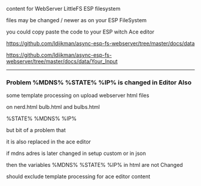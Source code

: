 content for WebServer LittleFS ESP filesystem


files may be changed / newer as on your ESP FileSystem

you could copy paste the code to your ESP witch Ace editor

https://github.com/ldijkman/async-esp-fs-webserver/tree/master/docs/data

https://github.com/ldijkman/async-esp-fs-webserver/tree/master/docs/data/Your_Input

---

### Problem %MDNS% %STATE% %IP% is changed in Editor Also

some template processing on upload webserver html files

on nerd.html bulb.html and bulbs.html 

%STATE% %MDNS% %IP%

but bit of a problem that 

it is also replaced in the ace editor 

if mdns adres is later changed in setup custom or in json

then the variables  %MDNS% %STATE% %IP% in html are not Changed

should exclude template processing for ace editor content
